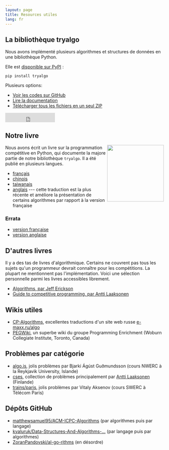 ```yaml
---
layout: page
title: Resources utiles
lang: fr
---
```


## La bibliothèque tryalgo

Nous avons implémenté plusieurs algorithmes et structures de données en une bibliothèque Python.

Elle est [disponible sur PyPI](https://pypi.python.org/pypi/tryalgo/) :

    pip install tryalgo

Plusieurs options:

- [Voir les codes sur GitHub](https://github.com/jilljenn/tryalgo)
- [Lire la documentation](https://jilljenn.github.io/tryalgo/)
- [Télécharger tous les fichiers en un seul ZIP](https://github.com/jilljenn/tryalgo/archive/master.zip)

<iframe src="https://ghbtns.com/github-btn.html?user=jilljenn&amp;repo=tryalgo&amp;type=fork&amp;count=true&amp;size=large" frameborder="0" scrolling="0" width="158px" height="30px"></iframe>

## Notre livre

<a href="http://www.amazon.fr/gp/product/2340010055/ref=as_li_tl?ie=UTF8&amp;camp=1642&amp;creative=19458&amp;creativeASIN=2340010055&amp;linkCode=as2&amp;tag=mangaki-21"><img src="/static/cover.jpg" style="float: right" width="180" /></a>

Nous avons écrit un livre sur la programmation compétitive en Python, qui documente la majore partie de notre bibliothèque `tryalgo`. Il a été publié en plusieurs langues.

- [français](https://www.editions-ellipses.fr/accueil/3853-programmation-efficace-128-algorithmes-quil-faut-avoir-compris-et-codes-en-python-au-cours-de-sa-vie-9782340010055.html)
- [chinois](https://book.douban.com/subject/30210075/)
- [taiwanais](http://www.drmaster.com.tw/Bookinfo.asp?BookID=MP11906)
- [anglais](http://www.cambridge.org/9781108716826) --- cette traduction est la plus récente et améliore la présentation de certains algorithmes par rapport à la version française

### Errata

- [version française](/errata)
- [version anglaise](/errata-en)


## D'autres livres

Il y a des tas de livres d'algorithmique. Certains ne couvrent pas tous les sujets qu'un programmeur devrait connaître pour les compétitions. La plupart ne mentionnent pas l'implémentation. Voici une sélection personnelle parmi les livres accessibles librement.

- [Algorithms, par Jeff Erickson](https://jeffe.cs.illinois.edu/teaching/algorithms/book/Algorithms-JeffE.pdf) 
- [Guide to competitive programming, par Antti Laaksonen](https://link.springer.com/book/10.1007/978-3-319-72547-5)


## Wikis utiles

- [CP-Algorithms](https://cp-algorithms.com), excellentes traductions d'un site web russe [e-maxx.ru/algo](http://e-maxx.ru/algo)
- [PEGWiki](https://wcipeg.com/wiki/Special:AllPages), un superbe wiki du groupe  Programming Enrichment  (Woburn Collegiate Institute, Toronto, Canada)

## Problèmes par catégorie

- [algo.is](https://algo.is), jolis problèmes par  Bjarki Ágúst Guðmundsson (cours NWERC à la Reykjavik University, Islande)
- [cses](https://cses.fi/problemset/), collection de problèmes principalement par [Antti Laaksonen](https://www.cs.helsinki.fi/u/ahslaaks/) (Finlande)
- [trains/paris](http://neerc.ifmo.ru/trains/paris/), jolis problèmes par Vitaly Aksenov (cours SWERC à Télécom Paris)

## Dépôts GitHub 

- [matthewsamuel95/ACM-ICPC-Algorithms](https://github.com/matthewsamuel95/ACM-ICPC-Algorithms) (par algorithmes puis par langage)
- [kvaluruk/Data-Structures-And-Algorithms-…](https://github.com/kvaluruk/Data-Structures-And-Algorithms-Hacktoberfest18) (par langage puis par algorithmes)
- [ZoranPandovski/al-go-rithms](https://github.com/ZoranPandovski/al-go-rithms) (en désordre)

